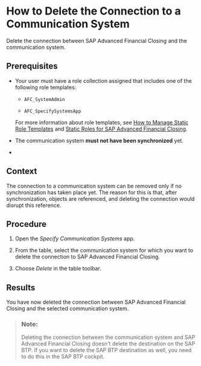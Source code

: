 <!-- loio9c0a0d9edb744cb8bbfbf7eb55b5b1ab -->

# How to Delete the Connection to a Communication System

Delete the connection between SAP Advanced Financial Closing and the communication system.



<a name="loio9c0a0d9edb744cb8bbfbf7eb55b5b1ab__prereq_osc_vx5_3tb"/>

## Prerequisites

-   Your user must have a role collection assigned that includes one of the following role templates:

    -   `AFC_SystemAdmin`

    -   `AFC_SpecifySystemsApp`


    For more information about role templates, see [How to Manage Static Role Templates](../User-Management/how-to-manage-static-role-templates-0cca34d.md) and [Static Roles for SAP Advanced Financial Closing](../User-Management/static-roles-for-sap-advanced-financial-closing-b92a241.md).

-   The communication system **must not have been synchronized** yet.

-   


<a name="loio9c0a0d9edb744cb8bbfbf7eb55b5b1ab__context_c1x_wx5_3tb"/>

## Context

The connection to a communication system can be removed only if no synchronization has taken place yet. The reason for this is that, after synchronization, objects are referenced, and deleting the connection would disrupt this reference.



<a name="loio9c0a0d9edb744cb8bbfbf7eb55b5b1ab__steps_xqc_xx5_3tb"/>

## Procedure

1.  Open the *Specify Communication Systems* app.

2.  From the table, select the communication system for which you want to delete the connection to SAP Advanced Financial Closing.

3.  Choose *Delete* in the table toolbar.




<a name="loio9c0a0d9edb744cb8bbfbf7eb55b5b1ab__result_dvk_bjv_3tb"/>

## Results

You have now deleted the connection between SAP Advanced Financial Closing and the selected communication system.

> ### Note:  
> Deleting the connection between the communication system and SAP Advanced Financial Closing doesn't delete the destination on the SAP BTP. If you want to delete the SAP BTP destination as well, you need to do this in the SAP BTP cockpit.

